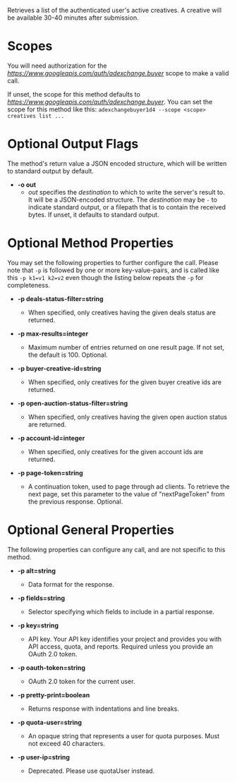 Retrieves a list of the authenticated user&#39;s active creatives. A creative will be available 30-40 minutes after submission.
# Scopes

You will need authorization for the *https://www.googleapis.com/auth/adexchange.buyer* scope to make a valid call.

If unset, the scope for this method defaults to *https://www.googleapis.com/auth/adexchange.buyer*.
You can set the scope for this method like this: `adexchangebuyer1d4 --scope <scope> creatives list ...`

# Optional Output Flags

The method's return value a JSON encoded structure, which will be written to standard output by default.

* **-o out**
    - *out* specifies the *destination* to which to write the server's result to.
      It will be a JSON-encoded structure.
      The *destination* may be `-` to indicate standard output, or a filepath that is to contain the received bytes.
      If unset, it defaults to standard output.
# Optional Method Properties

You may set the following properties to further configure the call. Please note that `-p` is followed by one 
or more key-value-pairs, and is called like this `-p k1=v1 k2=v2` even though the listing below repeats the
`-p` for completeness.

* **-p deals-status-filter=string**
    - When specified, only creatives having the given deals status are returned.

* **-p max-results=integer**
    - Maximum number of entries returned on one result page. If not set, the default is 100. Optional.

* **-p buyer-creative-id=string**
    - When specified, only creatives for the given buyer creative ids are returned.

* **-p open-auction-status-filter=string**
    - When specified, only creatives having the given open auction status are returned.

* **-p account-id=integer**
    - When specified, only creatives for the given account ids are returned.

* **-p page-token=string**
    - A continuation token, used to page through ad clients. To retrieve the next page, set this parameter to the value of &#34;nextPageToken&#34; from the previous response. Optional.

# Optional General Properties

The following properties can configure any call, and are not specific to this method.

* **-p alt=string**
    - Data format for the response.

* **-p fields=string**
    - Selector specifying which fields to include in a partial response.

* **-p key=string**
    - API key. Your API key identifies your project and provides you with API access, quota, and reports. Required unless you provide an OAuth 2.0 token.

* **-p oauth-token=string**
    - OAuth 2.0 token for the current user.

* **-p pretty-print=boolean**
    - Returns response with indentations and line breaks.

* **-p quota-user=string**
    - An opaque string that represents a user for quota purposes. Must not exceed 40 characters.

* **-p user-ip=string**
    - Deprecated. Please use quotaUser instead.
